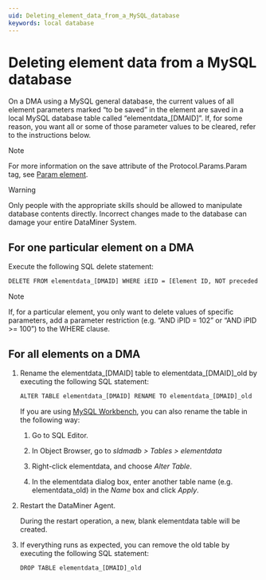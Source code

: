 ```yaml
---
uid: Deleting_element_data_from_a_MySQL_database
keywords: local database
---
```


# Deleting element data from a MySQL database

On a DMA using a MySQL general database, the current values of all element parameters marked “to be saved” in the element are saved in a local MySQL database table called “elementdata\_\[DMAID\]”. If, for some reason, you want all or some of those parameter values to be cleared, refer to the instructions below.

> [!NOTE]
> For more information on the save attribute of the Protocol.Params.Param tag, see [Param element](xref:Protocol.Params.Param).

> [!WARNING]
> Only people with the appropriate skills should be allowed to manipulate database contents directly. Incorrect changes made to the database can damage your entire DataMiner System.

## For one particular element on a DMA

Execute the following SQL delete statement:

```txt
DELETE FROM elementdata_[DMAID] WHERE iEID = [Element ID, NOT preceded by the DMA ID];
```

> [!NOTE]
> If, for a particular element, you only want to delete values of specific parameters, add a parameter restriction (e.g. “AND iPID = 102” or “AND iPID \>= 100”) to the WHERE clause.

## For all elements on a DMA

1. Rename the elementdata\_\[DMAID\] table to elementdata\_\[DMAID\]\_old by executing the following SQL statement:

    ```txt
    ALTER TABLE elementdata_[DMAID] RENAME TO elementdata_[DMAID]_old
    ```

    If you are using [MySQL Workbench](xref:MySQL_Workbench), you can also rename the table in the following way:

    1. Go to SQL Editor.

    1. In Object Browser, go to *sldmadb \> Tables \> elementdata*

    1. Right-click elementdata, and choose *Alter Table*.

    1. In the elementdata dialog box, enter another table name (e.g. elementdata_old) in the *Name* box and click *Apply*.

1. Restart the DataMiner Agent.

    During the restart operation, a new, blank elementdata table will be created.

1. If everything runs as expected, you can remove the old table by executing the following SQL statement:

    ```txt
    DROP TABLE elementdata_[DMAID]_old
    ```
